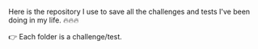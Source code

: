 Here is the repository I use to save all the challenges and tests I've been doing in my life. 🔥🔥🔥

👉 Each folder is a challenge/test. 
